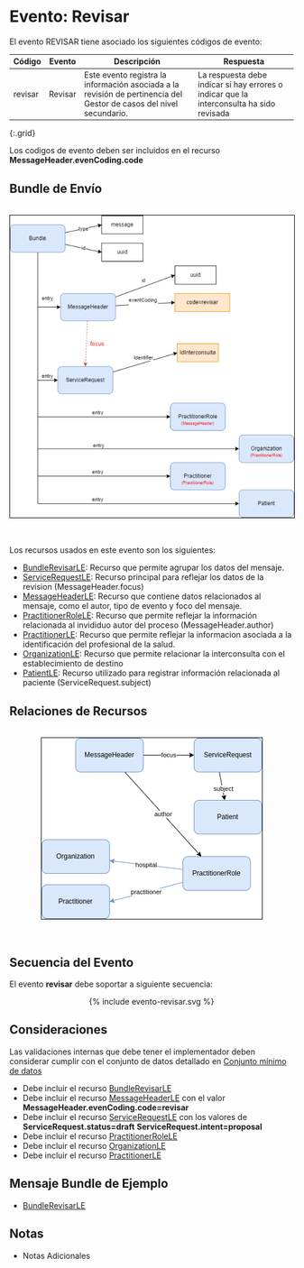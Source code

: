 # Evento: Revisar

El evento REVISAR tiene asociado los siguientes códigos de evento: 


| Código | Evento| Descripción | Respuesta |
|--------|-------|-------------|-----------|
| revisar | Revisar | Este evento registra la información asociada a la revisión de pertinencia del Gestor de casos del nivel secundario. | La respuesta debe indicar si hay errores o indicar que la interconsulta ha sido revisada |
{:.grid}

Los codigos de evento deben ser incluidos en el recurso **MessageHeader.evenCoding.code**



## Bundle de Envío

<br>
<div align="center" >
  <img  style="border: 1px solid; color: black;" src="revisar-evento.png"> 
  <p></p>
</div>
<br>

Los recursos usados en este evento son los siguientes:

* [BundleRevisarLE](StructureDefinition-BundleRevisarLE.html): Recurso que permite agrupar los datos del mensaje.
* [ServiceRequestLE](StructureDefinition-ServiceRequestLE.html): Recurso principal para reflejar los datos de la revision (MessageHeader.focus)
* [MessageHeaderLE](StructureDefinition-MessageHeaderLE.html): Recurso que contiene datos relacionados al mensaje, como el autor, tipo de evento y foco del mensaje.
* [PractitionerRoleLE](StructureDefinition-PractitionerRoleLE.html): Recurso que permite reflejar la información relacionada al invididuo autor del proceso (MessageHeader.author)
* [PractitionerLE](StructureDefinition-PractitionerLE.html): Recurso que permite reflejar la informacion asociada a la identificación del profesional de la salud.
* [OrganizationLE](StructureDefinition-OrganizationLE.html): Recurso que permite relacionar la interconsulta con el establecimiento de destino
* [PatientLE](StructureDefinition-PatientLE.html): Recurso utilizado para registrar información relacionada al paciente (ServiceRequest.subject)
## Relaciones de Recursos

<br>
<div align="center" >
  <img  style="border: 1px solid; color: black;" src="revisar-recursos.png"> 
  <p></p>
</div>
<br>

## Secuencia del Evento

El evento **revisar** debe soportar a siguiente secuencia:

<div align="center" >
{% include evento-revisar.svg %}
</div>

## Consideraciones

Las validaciones internas que debe tener el implementador deben considerar cumplir con el conjunto de datos detallado en [Conjunto mínimo de datos](https://docs.google.com/spreadsheets/d/1FfW2gQvTMJbNpr2mH2DFpsftkMEPr5CW2ed9MkryuH4/edit#gid=1437064753&range=A3)


* Debe incluir el recurso [BundleRevisarLE](StructureDefinition-BundleRevisarLE.html)
* Debe incluir el recurso [MessageHeaderLE](StructureDefinition-MessageHeaderLE.html) con el valor **MessageHeader.evenCoding.code=revisar** 
* Debe incluir el recurso [ServiceRequestLE](StructureDefinition-ServiceRequestLE.html) con los valores de **ServiceRequest.status=draft** **ServiceRequest.intent=proposal** 
* Debe incluir el recurso [PractitionerRoleLE](StructureDefinition-PractitionerRoleLE.html)
* Debe incluir el recurso [OrganizationLE](StructureDefinition-OrganizationLE.html)
* Debe incluir el recurso [PractitionerLE](StructureDefinition-PractitionerLE.html)

## Mensaje Bundle de Ejemplo

* [BundleRevisarLE](Bundle-EjemploBundleRevisar.html)

## Notas

* Notas Adicionales


